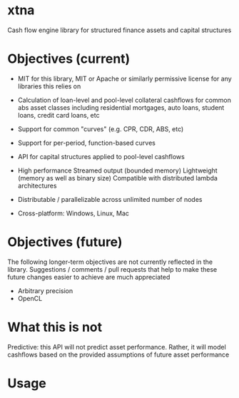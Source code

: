 # xtna
Cash flow engine library for structured finance assets and capital structures

# Objectives (current)

* MIT for this library, MIT or Apache or similarly permissive license for any libraries this relies on

* Calculation of loan-level and pool-level collateral cashflows for common abs asset classes including residential mortgages, auto loans, student loans, credit card loans, etc

* Support for common "curves" (e.g. CPR, CDR, ABS, etc)

* Support for per-period, function-based curves

* API for capital structures applied to pool-level cashflows

* High performance
Streamed output (bounded memory)
Lightweight (memory as well as binary size)
Compatible with distributed lambda architectures

* Distributable / parallelizable across unlimited number of nodes

* Cross-platform: Windows, Linux, Mac

# Objectives (future)
The following longer-term objectives are not currently reflected in the library. Suggestions / comments / pull requests that help to make these future changes easier to achieve are much appreciated

* Arbitrary precision
* OpenCL

# What this is not

Predictive: this API will not predict asset performance. Rather, it will model cashflows based on the provided assumptions of future asset performance

# Usage

